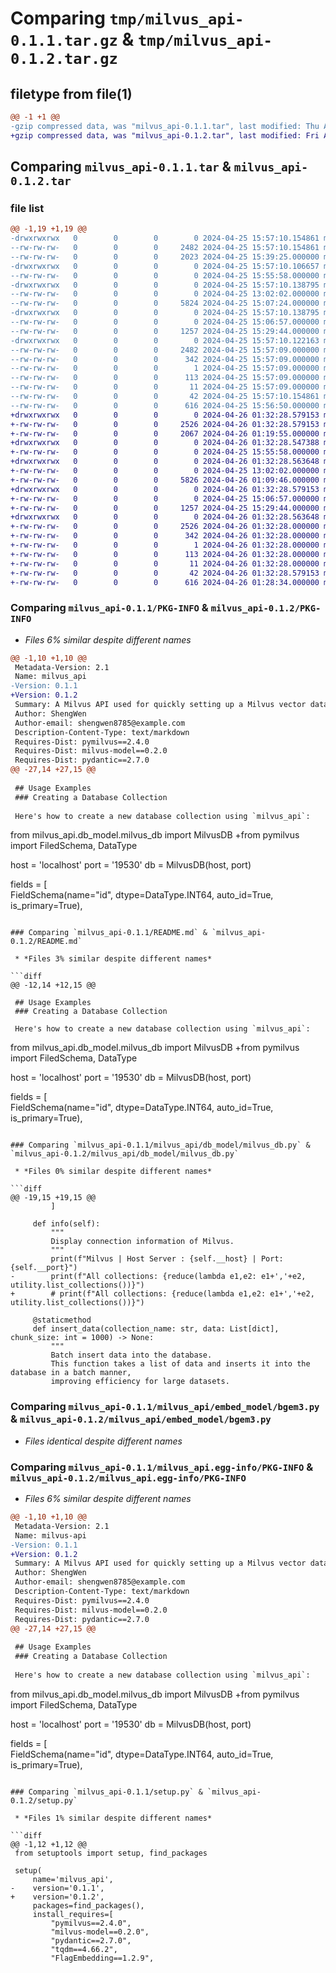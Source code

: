 # Comparing `tmp/milvus_api-0.1.1.tar.gz` & `tmp/milvus_api-0.1.2.tar.gz`

## filetype from file(1)

```diff
@@ -1 +1 @@
-gzip compressed data, was "milvus_api-0.1.1.tar", last modified: Thu Apr 25 15:57:10 2024, max compression
+gzip compressed data, was "milvus_api-0.1.2.tar", last modified: Fri Apr 26 01:32:28 2024, max compression
```

## Comparing `milvus_api-0.1.1.tar` & `milvus_api-0.1.2.tar`

### file list

```diff
@@ -1,19 +1,19 @@
-drwxrwxrwx   0        0        0        0 2024-04-25 15:57:10.154861 milvus_api-0.1.1/
--rw-rw-rw-   0        0        0     2482 2024-04-25 15:57:10.154861 milvus_api-0.1.1/PKG-INFO
--rw-rw-rw-   0        0        0     2023 2024-04-25 15:39:25.000000 milvus_api-0.1.1/README.md
-drwxrwxrwx   0        0        0        0 2024-04-25 15:57:10.106657 milvus_api-0.1.1/milvus_api/
--rw-rw-rw-   0        0        0        0 2024-04-25 15:55:58.000000 milvus_api-0.1.1/milvus_api/__init__.py
-drwxrwxrwx   0        0        0        0 2024-04-25 15:57:10.138795 milvus_api-0.1.1/milvus_api/db_model/
--rw-rw-rw-   0        0        0        0 2024-04-25 13:02:02.000000 milvus_api-0.1.1/milvus_api/db_model/__init__.py
--rw-rw-rw-   0        0        0     5824 2024-04-25 15:07:24.000000 milvus_api-0.1.1/milvus_api/db_model/milvus_db.py
-drwxrwxrwx   0        0        0        0 2024-04-25 15:57:10.138795 milvus_api-0.1.1/milvus_api/embed_model/
--rw-rw-rw-   0        0        0        0 2024-04-25 15:06:57.000000 milvus_api-0.1.1/milvus_api/embed_model/__init__.py
--rw-rw-rw-   0        0        0     1257 2024-04-25 15:29:44.000000 milvus_api-0.1.1/milvus_api/embed_model/bgem3.py
-drwxrwxrwx   0        0        0        0 2024-04-25 15:57:10.122163 milvus_api-0.1.1/milvus_api.egg-info/
--rw-rw-rw-   0        0        0     2482 2024-04-25 15:57:09.000000 milvus_api-0.1.1/milvus_api.egg-info/PKG-INFO
--rw-rw-rw-   0        0        0      342 2024-04-25 15:57:09.000000 milvus_api-0.1.1/milvus_api.egg-info/SOURCES.txt
--rw-rw-rw-   0        0        0        1 2024-04-25 15:57:09.000000 milvus_api-0.1.1/milvus_api.egg-info/dependency_links.txt
--rw-rw-rw-   0        0        0      113 2024-04-25 15:57:09.000000 milvus_api-0.1.1/milvus_api.egg-info/requires.txt
--rw-rw-rw-   0        0        0       11 2024-04-25 15:57:09.000000 milvus_api-0.1.1/milvus_api.egg-info/top_level.txt
--rw-rw-rw-   0        0        0       42 2024-04-25 15:57:10.154861 milvus_api-0.1.1/setup.cfg
--rw-rw-rw-   0        0        0      616 2024-04-25 15:56:50.000000 milvus_api-0.1.1/setup.py
+drwxrwxrwx   0        0        0        0 2024-04-26 01:32:28.579153 milvus_api-0.1.2/
+-rw-rw-rw-   0        0        0     2526 2024-04-26 01:32:28.579153 milvus_api-0.1.2/PKG-INFO
+-rw-rw-rw-   0        0        0     2067 2024-04-26 01:19:55.000000 milvus_api-0.1.2/README.md
+drwxrwxrwx   0        0        0        0 2024-04-26 01:32:28.547388 milvus_api-0.1.2/milvus_api/
+-rw-rw-rw-   0        0        0        0 2024-04-25 15:55:58.000000 milvus_api-0.1.2/milvus_api/__init__.py
+drwxrwxrwx   0        0        0        0 2024-04-26 01:32:28.563648 milvus_api-0.1.2/milvus_api/db_model/
+-rw-rw-rw-   0        0        0        0 2024-04-25 13:02:02.000000 milvus_api-0.1.2/milvus_api/db_model/__init__.py
+-rw-rw-rw-   0        0        0     5826 2024-04-26 01:09:46.000000 milvus_api-0.1.2/milvus_api/db_model/milvus_db.py
+drwxrwxrwx   0        0        0        0 2024-04-26 01:32:28.579153 milvus_api-0.1.2/milvus_api/embed_model/
+-rw-rw-rw-   0        0        0        0 2024-04-25 15:06:57.000000 milvus_api-0.1.2/milvus_api/embed_model/__init__.py
+-rw-rw-rw-   0        0        0     1257 2024-04-25 15:29:44.000000 milvus_api-0.1.2/milvus_api/embed_model/bgem3.py
+drwxrwxrwx   0        0        0        0 2024-04-26 01:32:28.563648 milvus_api-0.1.2/milvus_api.egg-info/
+-rw-rw-rw-   0        0        0     2526 2024-04-26 01:32:28.000000 milvus_api-0.1.2/milvus_api.egg-info/PKG-INFO
+-rw-rw-rw-   0        0        0      342 2024-04-26 01:32:28.000000 milvus_api-0.1.2/milvus_api.egg-info/SOURCES.txt
+-rw-rw-rw-   0        0        0        1 2024-04-26 01:32:28.000000 milvus_api-0.1.2/milvus_api.egg-info/dependency_links.txt
+-rw-rw-rw-   0        0        0      113 2024-04-26 01:32:28.000000 milvus_api-0.1.2/milvus_api.egg-info/requires.txt
+-rw-rw-rw-   0        0        0       11 2024-04-26 01:32:28.000000 milvus_api-0.1.2/milvus_api.egg-info/top_level.txt
+-rw-rw-rw-   0        0        0       42 2024-04-26 01:32:28.579153 milvus_api-0.1.2/setup.cfg
+-rw-rw-rw-   0        0        0      616 2024-04-26 01:28:34.000000 milvus_api-0.1.2/setup.py
```

### Comparing `milvus_api-0.1.1/PKG-INFO` & `milvus_api-0.1.2/PKG-INFO`

 * *Files 6% similar despite different names*

```diff
@@ -1,10 +1,10 @@
 Metadata-Version: 2.1
 Name: milvus_api
-Version: 0.1.1
+Version: 0.1.2
 Summary: A Milvus API used for quickly setting up a Milvus vector database
 Author: ShengWen
 Author-email: shengwen8785@example.com
 Description-Content-Type: text/markdown
 Requires-Dist: pymilvus==2.4.0
 Requires-Dist: milvus-model==0.2.0
 Requires-Dist: pydantic==2.7.0
@@ -27,14 +27,15 @@
 
 ## Usage Examples
 ### Creating a Database Collection
 
 Here's how to create a new database collection using `milvus_api`:
 ```
 from milvus_api.db_model.milvus_db import MilvusDB
+from pymilvus import FiledSchema, DataType
 
 host = 'localhost'
 port = '19530'
 db = MilvusDB(host, port)
 
 fields = [  
     FieldSchema(name="id", dtype=DataType.INT64, auto_id=True, is_primary=True),
```

### Comparing `milvus_api-0.1.1/README.md` & `milvus_api-0.1.2/README.md`

 * *Files 3% similar despite different names*

```diff
@@ -12,14 +12,15 @@
 
 ## Usage Examples
 ### Creating a Database Collection
 
 Here's how to create a new database collection using `milvus_api`:
 ```
 from milvus_api.db_model.milvus_db import MilvusDB
+from pymilvus import FiledSchema, DataType
 
 host = 'localhost'
 port = '19530'
 db = MilvusDB(host, port)
 
 fields = [  
     FieldSchema(name="id", dtype=DataType.INT64, auto_id=True, is_primary=True),
```

### Comparing `milvus_api-0.1.1/milvus_api/db_model/milvus_db.py` & `milvus_api-0.1.2/milvus_api/db_model/milvus_db.py`

 * *Files 0% similar despite different names*

```diff
@@ -19,15 +19,15 @@
         ]
 
     def info(self):
         """
         Display connection information of Milvus.
         """
         print(f"Milvus | Host Server : {self.__host} | Port: {self.__port}")
-        print(f"All collections: {reduce(lambda e1,e2: e1+','+e2, utility.list_collections())}")
+        # print(f"All collections: {reduce(lambda e1,e2: e1+','+e2, utility.list_collections())}")
 
     @staticmethod
     def insert_data(collection_name: str, data: List[dict], chunk_size: int = 1000) -> None:
         """
         Batch insert data into the database.
         This function takes a list of data and inserts it into the database in a batch manner,
         improving efficiency for large datasets.
```

### Comparing `milvus_api-0.1.1/milvus_api/embed_model/bgem3.py` & `milvus_api-0.1.2/milvus_api/embed_model/bgem3.py`

 * *Files identical despite different names*

### Comparing `milvus_api-0.1.1/milvus_api.egg-info/PKG-INFO` & `milvus_api-0.1.2/milvus_api.egg-info/PKG-INFO`

 * *Files 6% similar despite different names*

```diff
@@ -1,10 +1,10 @@
 Metadata-Version: 2.1
 Name: milvus-api
-Version: 0.1.1
+Version: 0.1.2
 Summary: A Milvus API used for quickly setting up a Milvus vector database
 Author: ShengWen
 Author-email: shengwen8785@example.com
 Description-Content-Type: text/markdown
 Requires-Dist: pymilvus==2.4.0
 Requires-Dist: milvus-model==0.2.0
 Requires-Dist: pydantic==2.7.0
@@ -27,14 +27,15 @@
 
 ## Usage Examples
 ### Creating a Database Collection
 
 Here's how to create a new database collection using `milvus_api`:
 ```
 from milvus_api.db_model.milvus_db import MilvusDB
+from pymilvus import FiledSchema, DataType
 
 host = 'localhost'
 port = '19530'
 db = MilvusDB(host, port)
 
 fields = [  
     FieldSchema(name="id", dtype=DataType.INT64, auto_id=True, is_primary=True),
```

### Comparing `milvus_api-0.1.1/setup.py` & `milvus_api-0.1.2/setup.py`

 * *Files 1% similar despite different names*

```diff
@@ -1,12 +1,12 @@
 from setuptools import setup, find_packages
 
 setup(
     name='milvus_api',
-    version='0.1.1',
+    version='0.1.2',
     packages=find_packages(),
     install_requires=[
         "pymilvus==2.4.0",
         "milvus-model==0.2.0",
         "pydantic==2.7.0",
         "tqdm==4.66.2",
         "FlagEmbedding==1.2.9",
```

